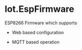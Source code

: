 # Iot.EspFirmware

ESP8266 Firmware which supports

- Web based configuration

- MQTT based operation


